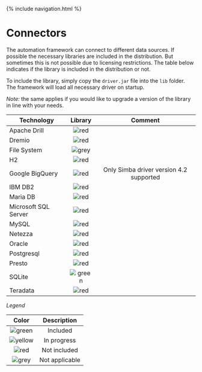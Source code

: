 {% include navigation.html %}

# Connectors

The automation framework can connect to different data sources. If possible the necessary libraries are included in the distribution.
But sometimes this is not possible due to licensing restrictions.
The table below indicates if the library is included in the distribution or not.


To include the library, simply copy the `driver.jar` file into the `lib` folder.
The framework will load all necessary driver on startup.

*Note:* the same applies if you would like to upgrade a version of the library in line with your needs.

|Technology|Library|Comment|
|----------|    :---:    |   :---:    |
|Apache Drill|![red](/{{site.repository}}/images/icons/red-dot.png)||
|Dremio|![red](/{{site.repository}}/images/icons/red-dot.png)||
|File System|![grey](/{{site.repository}}/images/icons/green-dot.png)||
|H2|![red](/{{site.repository}}/images/icons/red-dot.png)||
|Google BigQuery|![red](/{{site.repository}}/images/icons/red-dot.png)|Only Simba driver version 4.2 supported|
|IBM DB2|![red](/{{site.repository}}/images/icons/red-dot.png)||
|Maria DB|![red](/{{site.repository}}/images/icons/red-dot.png)||
|Microsoft SQL Server|![red](/{{site.repository}}/images/icons/red-dot.png)||
|MySQL|![red](/{{site.repository}}/images/icons/red-dot.png)||
|Netezza|![red](/{{site.repository}}/images/icons/red-dot.png)||
|Oracle|![red](/{{site.repository}}/images/icons/red-dot.png)||
|Postgresql|![red](/{{site.repository}}/images/icons/red-dot.png)||
|Presto|![red](/{{site.repository}}/images/icons/red-dot.png)||
|SQLite|![green](/{{site.repository}}/images/icons/green-dot.png)||
|Teradata|![red](/{{site.repository}}/images/icons/red-dot.png)||

*Legend*

|Color|Description|
|:---:|:---:|
|![green](/{{site.repository}}/images/icons/green-dot.png)|Included|
|![yellow](/{{site.repository}}/images/icons/yellow-dot.png)|In progress|
|![red](/{{site.repository}}/images/icons/red-dot.png)|Not included|
|![grey](/{{site.repository}}/images/icons/grey-dot.png)|Not applicable|